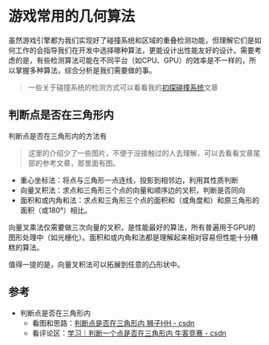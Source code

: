 # 游戏常用的几何算法

虽然游戏引擎都为我们实现好了碰撞系统和区域的重叠检测功能，但理解它们是如何工作的会指导我们在开发中选择哪种算法，更能设计出性能友好的设计。需要考虑的是，有些检测算法可能在不同平台（如CPU、GPU）的效率是不一样的，所以掌握多种算法，综合分析是我们需要做的事。
> 一些关于碰撞系统的检测方式可以看看我的[初探碰撞系统](./CollisionSystem)文章


## 判断点是否在三角形内

判断点是否在三角形内的方法有

> 这里的介绍少了一些图片，不便于没接触过的人去理解，可以去看看文章尾部的参考文章，那里面有图。

- 重心坐标法：将点与三角形一点连线，投影到相邻边，利用其性质判断
- 向量叉积法：求点和三角形三个点的向量和顺序边的叉积，判断是否同向
- 面积和或内角和法：求点和三角形三个点的面积和（或角度和）和原三角形的面积（或180°）相比。

向量叉乘法仅需要做三次向量的叉积，是性能最好的算法，所有普遍用于GPU的图形处理中（如光栅化）。面积和或内角和法都是理解起来相对容易但性能十分糟糕的算法。

值得一提的是，向量叉积法可以拓展到任意的凸形状中。


## 参考
- 判断点是否在三角形内
    - 看图和思路：[判断点是否在三角形内 狮子HH - csdn](https://blog.csdn.net/yingyujianmo/article/details/49663695)
    - 看评论区：[学习｜判断一个点是否在三角形内 牛客竞赛 - csdn](https://zhuanlan.zhihu.com/p/106253152)
